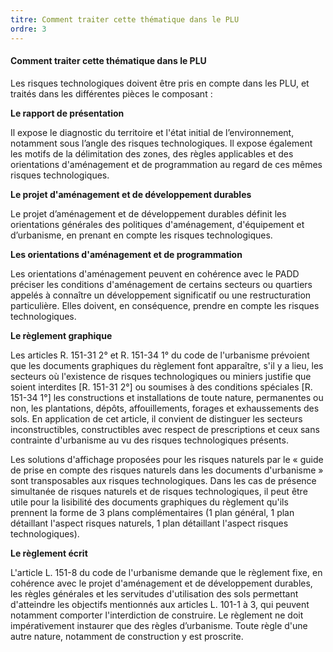 ```yaml
---
titre: Comment traiter cette thématique dans le PLU
ordre: 3
---
```


#### Comment traiter cette thématique dans le PLU

Les risques technologiques doivent être pris en compte dans les PLU, et traités dans les différentes pièces le composant :

**Le rapport de présentation**

Il expose le diagnostic du territoire et l'état initial de l’environnement, notamment sous l’angle des risques technologiques. Il expose également les motifs de la délimitation des zones, des règles applicables et des orientations d'aménagement et de programmation au regard de ces mêmes risques technologiques.

**Le projet d'aménagement et de développement durables**

Le projet d’aménagement et de développement durables définit les orientations générales des politiques d'aménagement, d'équipement et d’urbanisme, en prenant en compte les risques technologiques.


**Les orientations d'aménagement et de programmation**

Les orientations d'aménagement peuvent en cohérence avec le PADD préciser les conditions d'aménagement de certains secteurs ou quartiers appelés à connaître un développement significatif ou une restructuration particulière.
Elles doivent, en conséquence, prendre en compte les risques technologiques.

**Le règlement graphique** 

Les articles R. 151-31 2° et R. 151-34 1° du code de l'urbanisme prévoient que les documents graphiques du règlement font apparaître, s'il y a lieu, les secteurs où l'existence de risques technologiques ou miniers justifie que soient interdites [R. 151-31 2°] ou soumises à des conditions spéciales [R. 151-34 1°] les constructions et installations de toute nature, permanentes ou non, les plantations, dépôts, affouillements, forages et exhaussements des sols.
En application de cet article, il convient de distinguer les secteurs inconstructibles, constructibles avec respect de prescriptions et ceux sans contrainte d'urbanisme au vu des risques technologiques présents.

Les solutions d'affichage proposées pour les risques naturels par le « guide de prise en compte des risques naturels dans les documents d'urbanisme » sont transposables aux risques technologiques. Dans les cas de présence simultanée de risques naturels et de risques technologiques, il peut être utile pour la lisibilité des documents graphiques du règlement qu'ils prennent la forme de 3 plans complémentaires (1 plan général, 1 plan détaillant l'aspect risques naturels, 1 plan détaillant l'aspect risques technologiques).

**Le règlement écrit**

L'article L. 151-8 du code de l'urbanisme demande que le règlement fixe, en cohérence avec le projet d'aménagement et de développement durables, les règles générales et les servitudes d'utilisation des sols permettant d'atteindre les objectifs mentionnés aux articles L. 101-1 à 3, qui peuvent notamment comporter l'interdiction de construire.
Le règlement ne doit impérativement instaurer que des règles d’urbanisme. Toute règle d'une autre nature, notamment de construction y est proscrite.

